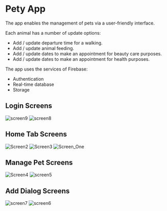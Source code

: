 # Pety App

The app enables the management of pets via a user-friendly interface.

Each animal has a number of update options:
* Add / update departure time for a walking.
* Add / update animal feeding.
* Add / update dates to make an appointment for beauty care purposes.
* Add / update dates to make an appointment for health purposes.

The app uses the services of Firebase:
* Authentication
* Real-time database
* Storage

## Login Screens
![screen9](https://user-images.githubusercontent.com/48810056/109517626-234dca00-7ab2-11eb-8a7d-24b57566a1ee.JPG)
![screen8](https://user-images.githubusercontent.com/48810056/109517635-25178d80-7ab2-11eb-92ed-28a92b19c868.JPG)

## Home Tab Screens
![Screen2](https://user-images.githubusercontent.com/48810056/109517749-42e4f280-7ab2-11eb-970d-b4f4355ccf33.JPG)
![Screen3](https://user-images.githubusercontent.com/48810056/109517994-850e3400-7ab2-11eb-9b33-fa1c44c9c76c.JPG)
![Screen_One](https://user-images.githubusercontent.com/48810056/109517813-56905900-7ab2-11eb-93ec-a7ae66c55414.JPG)

## Manage Pet Screens
![Screen4](https://user-images.githubusercontent.com/48810056/109518104-a2db9900-7ab2-11eb-8d29-509e93bed5de.JPG)
![screen5](https://user-images.githubusercontent.com/48810056/109518109-a4a55c80-7ab2-11eb-9336-4045aac041ab.JPG)

## Add Dialog Screens
![screen7](https://user-images.githubusercontent.com/48810056/109518152-ad962e00-7ab2-11eb-9de5-292afb4b4f95.JPG)
![screen6](https://user-images.githubusercontent.com/48810056/109518157-ae2ec480-7ab2-11eb-8fbc-0331de20b99a.JPG)

